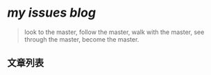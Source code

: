 
# *my issues blog*
>  look to the master,
>  follow the master,
>  walk with the master,
>  see through the master,
>  become the master.
## 文章列表

